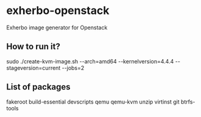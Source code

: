 # exherbo-openstack
Exherbo image generator for Openstack

## How to run it?

sudo ./create-kvm-image.sh --arch=amd64 --kernelversion=4.4.4 --stageversion=current --jobs=2

## List of packages

fakeroot build-essential devscripts qemu qemu-kvm unzip virtinst git btrfs-tools

